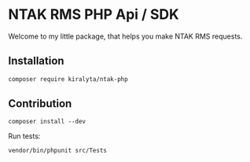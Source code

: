 # NTAK RMS PHP Api / SDK

Welcome to my little package, that helps you make NTAK RMS requests.

## Installation

``` bash
composer require kiralyta/ntak-php
```

## Contribution

```composer install --dev```

Run tests:

```vendor/bin/phpunit src/Tests```
